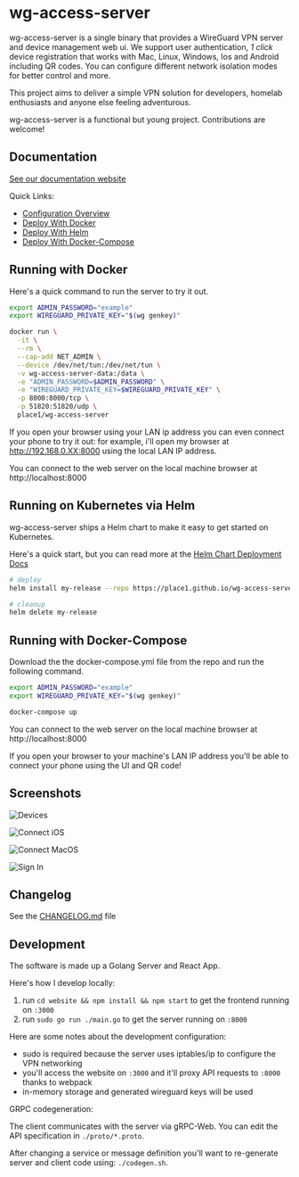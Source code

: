 # wg-access-server

wg-access-server is a single binary that provides a WireGuard
VPN server and device management web ui. We support user authentication,
_1 click_ device registration that works with Mac, Linux, Windows, Ios and Android
including QR codes. You can configure different network isolation modes for
better control and more.

This project aims to deliver a simple VPN solution for developers,
homelab enthusiasts and anyone else feeling adventurous.

wg-access-server is a functional but young project. Contributions are welcome!

## Documentation

[See our documentation website](https://place1.github.io/wg-access-server/)

Quick Links:

- [Configuration Overview](https://place1.github.io/wg-access-server/2-configuration/)
- [Deploy With Docker](https://place1.github.io/wg-access-server/deployment/1-docker/)
- [Deploy With Helm](https://place1.github.io/wg-access-server/deployment/2-docker-compose/)
- [Deploy With Docker-Compose](https://place1.github.io/wg-access-server/deployment/2-docker-compose/)

## Running with Docker

Here's a quick command to run the server to try it out.

```bash
export ADMIN_PASSWORD="example"
export WIREGUARD_PRIVATE_KEY="$(wg genkey)"

docker run \
  -it \
  --rm \
  --cap-add NET_ADMIN \
  --device /dev/net/tun:/dev/net/tun \
  -v wg-access-server-data:/data \
  -e "ADMIN_PASSWORD=$ADMIN_PASSWORD" \
  -e "WIREGUARD_PRIVATE_KEY=$WIREGUARD_PRIVATE_KEY" \
  -p 8000:8000/tcp \
  -p 51820:51820/udp \
  place1/wg-access-server
```

If you open your browser using your LAN ip address you can even connect your
phone to try it out: for example, i'll open my browser at http://192.168.0.XX:8000
using the local LAN IP address.

You can connect to the web server on the local machine browser at http://localhost:8000

## Running on Kubernetes via Helm

wg-access-server ships a Helm chart to make it easy to get started on
Kubernetes.

Here's a quick start, but you can read more at the [Helm Chart Deployment Docs](https://place1.github.io/wg-access-server/deployment/3-kubernetes/)

```bash
# deploy
helm install my-release --repo https://place1.github.io/wg-access-server wg-access-server

# cleanup
helm delete my-release
```

## Running with Docker-Compose

Download the the docker-compose.yml file from the repo and run the following command.

```bash
export ADMIN_PASSWORD="example"
export WIREGUARD_PRIVATE_KEY="$(wg genkey)"

docker-compose up
```

You can connect to the web server on the local machine browser at http://localhost:8000

If you open your browser to your machine's LAN IP address you'll be able
to connect your phone using the UI and QR code!

## Screenshots

![Devices](https://github.com/Place1/wg-access-server/raw/master/screenshots/devices.png)

![Connect iOS](https://github.com/Place1/wg-access-server/raw/master/screenshots/connect-ios.png)

![Connect MacOS](https://github.com/Place1/wg-access-server/raw/master/screenshots/connect-macos.png)

![Sign In](https://github.com/Place1/wg-access-server/raw/master/screenshots/signin.png)

## Changelog

See the [CHANGELOG.md](https://github.com/Place1/wg-access-server/blob/master/CHANGELOG.md) file

## Development

The software is made up a Golang Server and React App.

Here's how I develop locally:

1. run `cd website && npm install && npm start` to get the frontend running on `:3000`
2. run `sudo go run ./main.go` to get the server running on `:8000`

Here are some notes about the development configuration:

- sudo is required because the server uses iptables/ip to configure the VPN networking
- you'll access the website on `:3000` and it'll proxy API requests to `:8000` thanks to webpack
- in-memory storage and generated wireguard keys will be used

GRPC codegeneration:

The client communicates with the server via gRPC-Web. You can edit the API specification
in `./proto/*.proto`.

After changing a service or message definition you'll want to re-generate server and client
code using: `./codegen.sh`.
